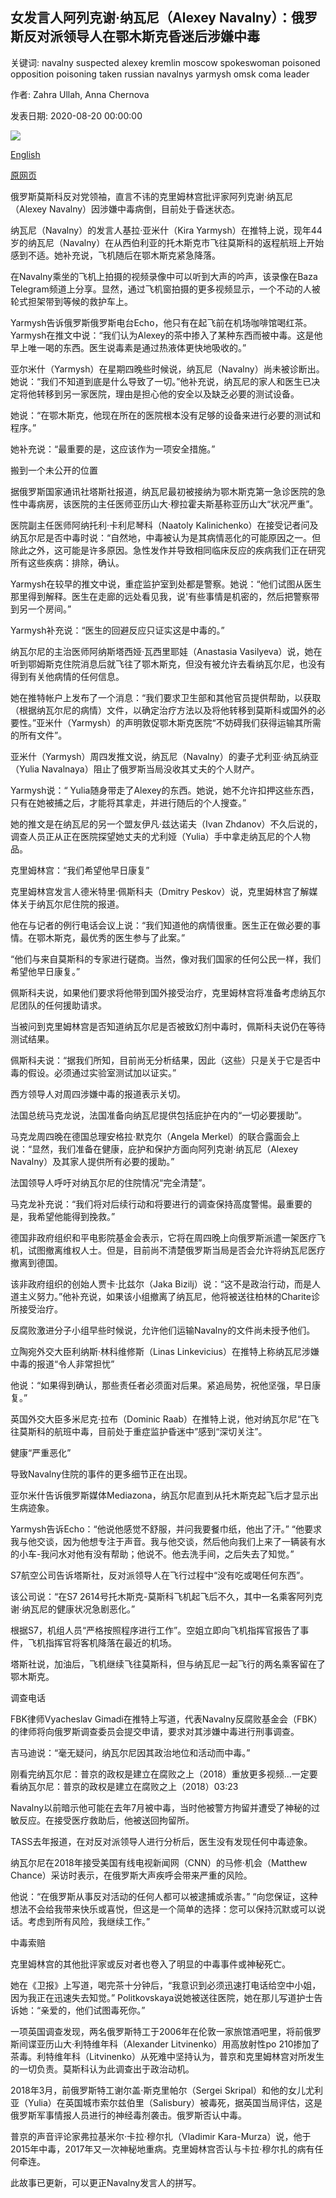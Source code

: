 ## 女发言人阿列克谢·纳瓦尼（Alexey Navalny）：俄罗斯反对派领导人在鄂木斯克昏迷后涉嫌中毒

关键词: navalny suspected alexey kremlin moscow spokeswoman poisoned opposition poisoning taken russian navalnys yarmysh omsk coma leader

作者: Zahra Ullah, Anna Chernova

发表日期: 2020-08-20 00:00:00

![](https://cdn.cnn.com/cnnnext/dam/assets/180123115306-alexey-navalny-january-2018-super-tease.jpg)

[English](Alexey%20Navalny%3A%20Russian%20opposition%20leader%20in%20coma%20in%20Omsk%20after%20suspected%20poisoning%2C%20spokeswoman%20says.md)

[原网页](https://edition.cnn.com/2020/08/20/europe/russia-navalny-hospitalized-intl-hnk/index.html)

俄罗斯莫斯科反对党领袖，直言不讳的克里姆林宫批评家阿列克谢·纳瓦尼（Alexey Navalny）因涉嫌中毒病倒，目前处于昏迷状态。

纳瓦尼（Navalny）的发言人基拉·亚米什（Kira Yarmysh）在推特上说，现年44岁的纳瓦尼（Navalny）在从西伯利亚的托木斯克市飞往莫斯科的返程航班上开始感到不适。她补充说，飞机随后在鄂木斯克紧急降落。

在Navalny乘坐的飞机上拍摄的视频录像中可以听到大声的吟声，该录像在Baza Telegram频道上分享。显然，通过飞机窗拍摄的更多视频显示，一个不动的人被轮式担架带到等候的救护车上。

Yarmysh告诉俄罗斯俄罗斯电台Echo，他只有在起飞前在机场咖啡馆喝红茶。 Yarmysh在推文中说：“我们认为Alexey的茶中掺入了某种东西而被中毒。这是他早上唯一喝的东西。医生说毒素是通过热液体更快地吸收的。”

亚尔米什（Yarmysh）在星期四晚些时候说，纳瓦尼（Navalny）尚未被诊断出。她说：“我们不知道到底是什么导致了一切。”他补充说，纳瓦尼的家人和医生已决定将他转移到另一家医院，理由是担心他的安全以及缺乏必要的测试设备。

她说：“在鄂木斯克，他现在所在的医院根本没有足够的设备来进行必要的测试和程序。”

她补充说：“最重要的是，这应该作为一项安全措施。”

搬到一个未公开的位置

据俄罗斯国家通讯社塔斯社报道，纳瓦尼最初被接纳为鄂木斯克第一急诊医院的急性中毒病房，该医院的主任医师亚历山大·穆拉霍夫斯基称亚历山大“状况严重”。

医院副主任医师阿纳托利·卡利尼琴科（Naatoly Kalinichenko）在接受记者问及纳瓦尔尼是否中毒时说：“自然地，中毒被认为是其病情恶化的可能原因之一。但除此之外，这可能是许多原因。急性发作并导致相同临床反应的疾病我们正在研究所有这些疾病：排除，确认。

Yarmysh在较早的推文中说，重症监护室到处都是警察。她说：“他们试图从医生那里得到解释。医生在走廊的远处看见我，说'有些事情是机密的，然后把警察带到另一个房间。”

Yarmysh补充说：“医生的回避反应只证实这是中毒的。”

纳瓦尔尼的主治医师阿纳斯塔西娅·瓦西里耶娃（Anastasia Vasilyeva）说，她在听到鄂姆斯克住院消息后就飞往了鄂木斯克，但没有被允许去看纳瓦尔尼，也没有得到有关他病情的任何信息。

她在推特帐户上发布了一个消息：“我们要求卫生部和其他官员提供帮助，以获取（根据纳瓦尔尼的病情）文件，以确定治疗方法以及将他转移到莫斯科或国外的必要性。”亚米什（Yarmysh）的声明敦促鄂木斯克医院“不妨碍我们获得运输其所需的所有文件”。

亚米什（Yarmysh）周四发推文说，纳瓦尼（Navalny）的妻子尤利亚·纳瓦纳亚（Yulia Navalnaya）阻止了俄罗斯当局没收其丈夫的个人财产。

Yarmysh说：“ Yulia随身带走了Alexey的东西。她说，她不允许扣押这些东西，只有在她被捕之后，才能将其拿走，并进行随后的个人搜查。”

她的推文是在纳瓦尼的另一个盟友伊凡·兹达诺夫（Ivan Zhdanov）不久后说的，调查人员正从正在医院探望她丈夫的尤利娅（Yulia）手中拿走纳瓦尼的个人物品。

克里姆林宫：“我们希望他早日康复”

克里姆林宫发言人德米特里·佩斯科夫（Dmitry Peskov）说，克里姆林宫了解媒体关于纳瓦尔尼住院的报道。

他在与记者的例行电话会议上说：“我们知道他的病情很重。医生正在做必要的事情。在鄂木斯克，最优秀的医生参与了此案。”

“他们与来自莫斯科的专家进行磋商。当然，像对我们国家的任何公民一样，我们希望他早日康复。”

佩斯科夫说，如果他们要求将他带到国外接受治疗，克里姆林宫将准备考虑纳瓦尔尼团队的任何援助请求。

当被问到克里姆林宫是否知道纳瓦尔尼是否被致幻剂中毒时，佩斯科夫说仍在等待测试结果。

佩斯科夫说：“据我们所知，目前尚无分析结果，因此（这些）只是关于它是否中毒的假设。必须通过实验室测试加以证实。”

西方领导人对周四涉嫌中毒的报道表示关切。

法国总统马克龙说，法国准备向纳瓦尼提供包括庇护在内的“一切必要援助”。

马克龙周四晚在德国总理安格拉·默克尔（Angela Merkel）的联合露面会上说：“显然，我们准备在健康，庇护和保护方面向阿列克谢·纳瓦尼（Alexey Navalny）及其家人提供所有必要的援助。”

法国领导人呼吁对纳瓦尔尼的住院情况“完全清楚”。

马克龙补充说：“我们将对后续行动和将要进行的调查保持高度警惕。最重要的是，我希望他能得到挽救。”

德国非政府组织和平电影院基金会表示，它将在周四晚上向俄罗斯派遣一架医疗飞机，试图撤离维权人士。但是，目前尚不清楚俄罗斯当局是否会允许将纳瓦尼医疗撤离到德国。

该非政府组织的创始人贾卡·比兹尔（Jaka Bizilj）说：“这不是政治行动，而是人道主义努力。”他补充说，如果该小组撤离了纳瓦尼，他将被送往柏林的Charite诊所接受治疗。

反腐败激进分子小组早些时候说，允许他们运输Navalny的文件尚未授予他们。

立陶宛外交大臣利纳斯·林科维修斯（Linas Linkevicius）在推特上称纳瓦尼涉嫌中毒的报道“令人非常担忧”

他说：“如果得到确认，那些责任者必须面对后果。紧追局势，祝他坚强，早日康复。”

英国外交大臣多米尼克·拉布（Dominic Raab）在推特上说，他对纳瓦尔尼“在飞往莫斯科的航班中毒，目前处于重症监护昏迷中”感到“深切关注”。

健康“严重恶化”

导致Navalny住院的事件的更多细节正在出现。

亚尔米什告诉俄罗斯媒体Mediazona，纳瓦尔尼直到从托木斯克起飞后才显示出生病迹象。

Yarmysh告诉Echo：“他说他感觉不舒服，并问我要餐巾纸，他出了汗。” “他要求我与他交谈，因为他想专注于声音。我与他交谈，然后他向我们上来了一辆装有水的小车-我问水对他有没有帮助；他说不。他去洗手间，之后失去了知觉。”

S7航空公司告诉塔斯社，反对派领导人在飞行过程中“没有吃或喝任何东西”。

该公司说：“在S7 2614号托木斯克-莫斯科飞机起飞后不久，其中一名乘客阿列克谢·纳瓦尼的健康状况急剧恶化。”

根据S7，机组人员“严格按照程序进行工作”。空姐立即向飞机指挥官报告了事件，飞机指挥官将客机降落在最近的机场。

塔斯社说，加油后，飞机继续飞往莫斯科，但与纳瓦尼一起飞行的两名乘客留在了鄂木斯克。

调查电话

FBK律师Vyacheslav Gimadi在推特上写道，代表Navalny反腐败基金会（FBK）的律师将向俄罗斯调查委员会提交申请，要求对其涉嫌中毒进行刑事调查。

吉马迪说：“毫无疑问，纳瓦尔尼因其政治地位和活动而中毒。”

刚看完纳瓦尔尼：普京的政权是建立在腐败之上（2018）重放更多视频...一定要看纳瓦尔尼：普京的政权是建立在腐败之上（2018）03:23

Navalny以前暗示他可能在去年7月被中毒，当时他被警方拘留并遭受了神秘的过敏反应。在接受医疗救助后，他被送回拘留所。

TASS去年报道，在对反对派领导人进行分析后，医生没有发现任何中毒迹象。

纳瓦尔尼在2018年接受美国有线电视新闻网（CNN）的马修·机会（Matthew Chance）采访时表示，在俄罗斯大声疾呼会带来严重的风险。

他说：“在俄罗斯从事反对活动的任何人都可以被逮捕或杀害。” “向您保证，这种想法不会给我带来快乐或喜悦，但这是一个简单的选择：您可以保持沉默或可以说话。考虑到所有风险，我继续工作。”

中毒索赔

克里姆林宫的其他批评家或反对者也卷入了明显的中毒事件或神秘死亡。

她在《卫报》上写道，喝完茶十分钟后，“我意识到必须迅速打电话给空中小姐，因为我正在迅速失去知觉。” Politkovskaya说她被送往医院，她在那儿写道护士告诉她：“亲爱的，他们试图毒死你。”

一项英国调查发现，两名俄罗斯特工于2006年在伦敦一家旅馆酒吧里，将前俄罗斯间谍亚历山大·利特维年科（Alexander Litvinenko）用高放射性po 210掺加了茶毒。利特维年科（Litvinenko）从死难中坚持认为，普京和克里姆林宫对所发生的一切负责。莫斯科认为此调查出于政治动机。

2018年3月，前俄罗斯特工谢尔盖·斯克里帕尔（Sergei Skripal）和他的女儿尤利亚（Yulia）在英国城市索尔兹伯里（Salisbury）被毒死，据英国当局评估，这是俄罗斯军事情报人员进行的神经毒剂袭击。俄罗斯否认中毒。

普京的声音评论家弗拉基米尔·卡拉·穆尔扎（Vladimir Kara-Murza）说，他于2015年中毒，2017年又一次神秘地重病。克里姆林宫否认与卡拉·穆尔扎的病有任何牵连。

此故事已更新，可以更正Navalny发言人的拼写。